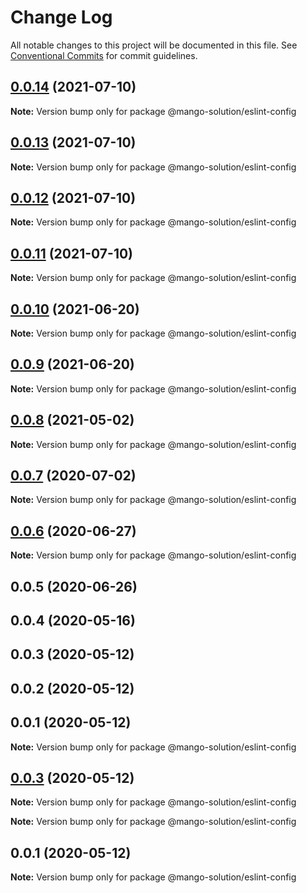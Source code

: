 # Change Log

All notable changes to this project will be documented in this file.
See [Conventional Commits](https://conventionalcommits.org) for commit guidelines.

## [0.0.14](https://github.com/MangoYellowH/mango-toolkit/compare/@mango-solution/eslint-config@0.0.13...@mango-solution/eslint-config@0.0.14) (2021-07-10)

**Note:** Version bump only for package @mango-solution/eslint-config





## [0.0.13](https://github.com/MangoYellowH/mango-toolkit/compare/@mango-solution/eslint-config@0.0.12...@mango-solution/eslint-config@0.0.13) (2021-07-10)

**Note:** Version bump only for package @mango-solution/eslint-config





## [0.0.12](https://github.com/MangoYellowH/mango-toolkit/compare/@mango-solution/eslint-config@0.0.11...@mango-solution/eslint-config@0.0.12) (2021-07-10)

**Note:** Version bump only for package @mango-solution/eslint-config





## [0.0.11](https://github.com/MangoYellowH/mango-toolkit/compare/@mango-solution/eslint-config@0.0.10...@mango-solution/eslint-config@0.0.11) (2021-07-10)

**Note:** Version bump only for package @mango-solution/eslint-config





## [0.0.10](https://github.com/MangoYellowH/mango-toolkit/compare/@mango-solution/eslint-config@0.0.9...@mango-solution/eslint-config@0.0.10) (2021-06-20)

**Note:** Version bump only for package @mango-solution/eslint-config





## [0.0.9](https://github.com/MangoYellowH/mango-toolkit/compare/@mango-solution/eslint-config@0.0.8...@mango-solution/eslint-config@0.0.9) (2021-06-20)

**Note:** Version bump only for package @mango-solution/eslint-config





## [0.0.8](https://github.com/MangoYellowH/mango-toolkit/compare/@mango-solution/eslint-config@0.0.7...@mango-solution/eslint-config@0.0.8) (2021-05-02)

**Note:** Version bump only for package @mango-solution/eslint-config





## [0.0.7](https://github.com/MangoYellowH/mango-toolkit/compare/@mango-solution/eslint-config@0.0.6...@mango-solution/eslint-config@0.0.7) (2020-07-02)

**Note:** Version bump only for package @mango-solution/eslint-config





## [0.0.6](https://github.com/MangoYellowH/mango-toolkit/compare/@mango-solution/eslint-config@0.0.5...@mango-solution/eslint-config@0.0.6) (2020-06-27)

**Note:** Version bump only for package @mango-solution/eslint-config





## 0.0.5 (2020-06-26)



## 0.0.4 (2020-05-16)



## 0.0.3 (2020-05-12)



## 0.0.2 (2020-05-12)



## 0.0.1 (2020-05-12)

**Note:** Version bump only for package @mango-solution/eslint-config





## [0.0.3](https://github.com/MangoYellowH/mango-toolkit/compare/v0.0.2...v0.0.3) (2020-05-12)

**Note:** Version bump only for package @mango-solution/eslint-config







**Note:** Version bump only for package @mango-solution/eslint-config





## 0.0.1 (2020-05-12)

**Note:** Version bump only for package @mango-solution/eslint-config
